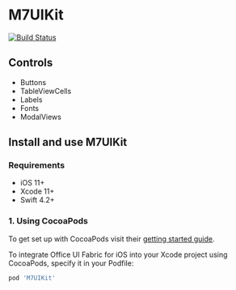 # M7UIKit

[![Build Status](https://travis-ci.com/aromanov91/M7UIKit.svg?branch=master)](https://travis-ci.com/aromanov91/M7UIKit)

## Controls
- Buttons
- TableViewCells
- Labels
- Fonts
- ModalViews

## Install and use M7UIKit

### Requirements

- iOS 11+
- Xcode 11+
- Swift 4.2+

### 1. Using CocoaPods

To get set up with CocoaPods visit their [getting started guide](https://guides.cocoapods.org/using/getting-started.html).

To integrate Office UI Fabric for iOS into your Xcode project using CocoaPods, specify it in your Podfile:
```ruby
pod 'M7UIKit'
```
